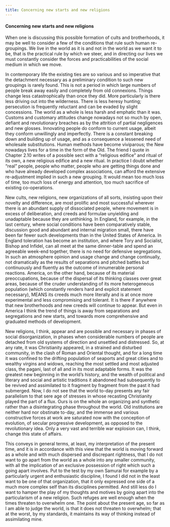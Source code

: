 ```yaml
---
title: Concerning new starts and new religions
---
```

#### Concerning new starts and new religions

When one is discussing this possible formation of cults and
brotherhoods, it may be well to consider a few of the conditions that
rule such human re-groupings. We live in the world as it is and not in
the world as we want it to be, that is the practical rule by which we
steer, and in directing our lives we must constantly consider the forces
and practicabilities of the social medium in which we move.

In contemporary life the existing ties are so various and so imperative
that the detachment necessary as a preliminary condition to such new
groupings is rarely found. This is not a period in which large numbers
of people break away easily and completely from old connexions. Things
change less catastrophically than once they did. More particularly is
there less driving out into the wilderness. There is less heresy
hunting; persecution is frequently reluctant and can be evaded by slight
concessions. The world as a whole is less harsh and emphatic than it
was. Customs and customary attitudes change nowadays not so much by
open, defiant and revolutionary breaches as by the attrition of partial
negligences and new glosses. Innovating people do conform to current
usage, albeit they conform unwillingly and imperfectly. There is a
constant breaking down and building up of usage, and as a consequence a
lessened need of wholesale substitutions. Human methods have become
viviparous; the New nowadays lives for a time in the form of the Old.
The friend I quote in Chapter 2.10 writes of a possible sect with a
“religious edifice” and ritual of its own, a new religious edifice and
a new ritual. In practice I doubt whether “real” people, people who
matter, people who are getting things done and who have already
developed complex associations, can afford the extensive re-adjustment
implied in such a new grouping. It would mean too much loss of time, too
much loss of energy and attention, too much sacrifice of existing
co-operations.

New cults, new religions, new organizations of all sorts, insisting upon
their novelty and difference, are most prolific and most successful
wherever there is an abundant supply of dissociated people, where
movement is in excess of deliberation, and creeds and formulae
unyielding and unadaptable because they are unthinking. In England, for
example, in the last century, where social conditions have been
comparatively stable, discussion good and abundant and internal
migration small, there have been far fewer such developments than in the
United States of America. In England toleration has become an
institution, and where Tory and Socialist, Bishop and Infidel, can all
meet at the same dinner-table and spend an agreeable week-end together,
there is no need for defensive segregations. In such an atmosphere
opinion and usage change and change continually, not dramatically as the
results of separations and pitched battles but continuously and fluently
as the outcome of innumerable personal reactions. America, on the other
hand, because of its material preoccupations, because of the dispersal
of its thinking classes over great areas, because of the cruder
understanding of its more heterogeneous population (which constantly
renders hard and explicit statement necessary), MEANS its creeds much
more literally and is at once more experimental and less compromising
and tolerant. It is there if anywhere that new brotherhoods and new
creeds will continue to appear. But even in America I think the trend of
things is away from separations and segregations and new starts, and
towards more comprehensive and graduated methods of development.

New religions, I think, appear and are possible and necessary in phases
of social disorganization, in phases when considerable numbers of people
are detached from old systems of direction and unsettled and distressed.
So, at any rate, it was Christianity appeared, in a strained and
disturbed community, in the clash of Roman and Oriental thought, and for
a long time it was confined to the drifting population of seaports and
great cities and to wealthy virgins and widows, reaching the most
settled and most adjusted class, the pagani, last of all and in its most
adaptable forms. It was the greatest new beginning in the world’s
history, and the wealth of political and literary and social and
artistic traditions it abandoned had subsequently to be revived and
assimilated to it fragment by fragment from the past it had submerged.
Now, I do not see that the world to-day presents any fair parallelism to
that sere age of stresses in whose recasting Christianity played the
part of a flux. Ours is on the whole an organizing and synthetic rather
than a disintegrating phase throughout the world. Old institutions are
neither hard nor obstinate to-day, and the immense and various
constructive forces at work are saturated now with the conception of
evolution, of secular progressive development, as opposed to the
revolutionary idea. Only a very vast and terrible war explosion can, I
think, change this state of affairs.

This conveys in general terms, at least, my interpretation of the
present time, and it is in accordance with this view that the world is
moving forward as a whole and with much dispersed and discrepant
rightness, that I do not want to go apart from the world as a whole into
any smaller community, with all the implication of an exclusive
possession of right which such a going apart involves. Put to the test
by my own Samurai for example by a particularly urgent and enthusiastic
discipline, I found I did not in the least want to be one of that
organization, that it only expressed one side of a much more complex
self than its disciplines permitted. And still less do I want to hamper
the play of my thoughts and motives by going apart into the
particularism of a new religion. Such refuges are well enough when the
times threaten to overwhelm one. The point about the present age, so far
as I am able to judge the world, is that it does not threaten to
overwhelm; that at the worst, by my standards, it maintains its way of
thinking instead of assimilating mine.
